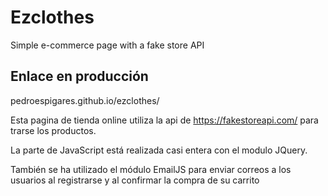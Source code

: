 # Ezclothes
Simple e-commerce page with a fake store API

## Enlace en producción
pedroespigares.github.io/ezclothes/

Esta pagina de tienda online utiliza la api de https://fakestoreapi.com/ para trarse los productos.

La parte de JavaScript está realizada casi entera con el modulo JQuery.

También se ha utilizado el módulo EmailJS para enviar correos a los usuarios al registrarse y al confirmar la compra de su carrito
